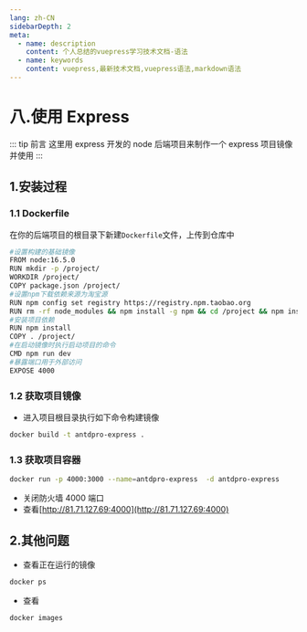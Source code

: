 ```yaml
---
lang: zh-CN
sidebarDepth: 2
meta:
  - name: description
    content: 个人总结的vuepress学习技术文档-语法
  - name: keywords
    content: vuepress,最新技术文档,vuepress语法,markdown语法
---
```


# 八.使用 Express

::: tip 前言
这里用 express 开发的 node 后端项目来制作一个 express 项目镜像并使用
:::

## 1.安装过程

### 1.1 Dockerfile

在你的后端项目的根目录下新建`Dockerfile`文件，上传到仓库中

```bash
#设置构建的基础镜像
FROM node:16.5.0
RUN mkdir -p /project/
WORKDIR /project/
COPY package.json /project/
#设置npm下载依赖来源为淘宝源
RUN npm config set registry https://registry.npm.taobao.org
RUN rm -rf node_modules && npm install -g npm && cd /project && npm install nodemon -g
#安装项目依赖
RUN npm install
COPY . /project/
#在启动镜像时执行启动项目的命令
CMD npm run dev
#暴露端口用于外部访问
EXPOSE 4000
```

### 1.2 获取项目镜像

- 进入项目根目录执行如下命令构建镜像

```bash
docker build -t antdpro-express .
```

### 1.3 获取项目容器

```bash
docker run -p 4000:3000 --name=antdpro-express  -d antdpro-express
```

- 关闭防火墙 4000 端口
- 查看[http://81.71.127.69:4000](http://81.71.127.69:4000)

## 2.其他问题

- 查看正在运行的镜像

```bash
docker ps
```

- 查看

```bash
docker images
```

